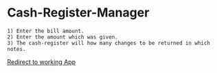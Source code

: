 # Cash-Register-Manager
    1) Enter the bill amount.
    2) Enter the amount which was given.
    3) The cash-register will how many changes to be returned in which notes. 
[Redirect to working App](https://cash-manager-online.netlify.app/)
